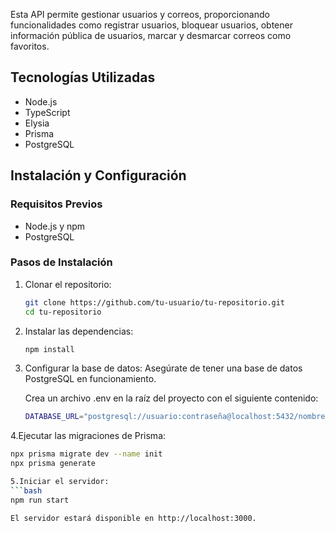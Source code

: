 Esta API permite gestionar usuarios y correos, proporcionando funcionalidades como registrar usuarios, bloquear usuarios, obtener información pública de usuarios, marcar y desmarcar correos como favoritos.

## Tecnologías Utilizadas

- Node.js
- TypeScript
- Elysia
- Prisma
- PostgreSQL

## Instalación y Configuración

### Requisitos Previos

- Node.js y npm
- PostgreSQL

### Pasos de Instalación

1. Clonar el repositorio:

   ```bash
   git clone https://github.com/tu-usuario/tu-repositorio.git
   cd tu-repositorio

2. Instalar las dependencias:
   ```bash
   npm install

3. Configurar la base de datos:
   Asegúrate de tener una base de datos PostgreSQL en funcionamiento.

   Crea un archivo .env en la raíz del proyecto con el siguiente contenido:
   ```bash
   DATABASE_URL="postgresql://usuario:contraseña@localhost:5432/nombre_de_tu_base_de_datos"

4.Ejecutar las migraciones de Prisma:

   ```bash
   npx prisma migrate dev --name init
   npx prisma generate

5.Iniciar el servidor:
   ```bash
   npm run start

El servidor estará disponible en http://localhost:3000.

